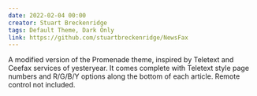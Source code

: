 ```yaml
---
date: 2022-02-04 00:00
creator: Stuart Breckenridge
tags: Default Theme, Dark Only
link: https://github.com/stuartbreckenridge/NewsFax
---
```


A modified version of the Promenade theme, inspired by Teletext and Ceefax services of yesteryear.
It comes complete with Teletext style page numbers and R/G/B/Y options along the bottom of each article.
Remote control not included.
